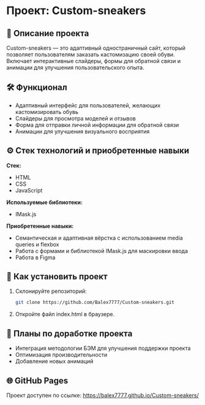 # Проект: Custom-sneakers

## 📄 Описание проекта

Custom-sneakers — это адаптивный одностраничный сайт, который позволяет пользователям заказать кастомизацию своей обуви. Включает интерактивные слайдеры, формы для обратной связи и анимации для улучшения пользовательского опыта.

## 🛠️ Функционал

- Адаптивный интерфейс для пользователей, желающих кастомизировать обувь
- Слайдеры для просмотра моделей и отзывов
- Форма для отправки личной информации для обратной связи
- Анимации для улучшения визуального восприятия

## :gear: Стек технологий и приобретенные навыки

**Стек:**

- HTML
- CSS
- JavaScript

**Используемые библиотеки:**

- IMask.js

**Приобретенные навыки:**

- Семантическая и адаптивная вёрстка с использованием media queries и flexbox
- Работа с формами и библиотекой IMask.js для маскировки ввода
- Работа в Figma

## 🚀 Как установить проект

1. Склонируйте репозиторий:
   ```bash
   git clone https://github.com/Balex7777/Custom-sneakers.git
   ```
2. Откройте файл index.html в браузере.

## :bookmark_tabs: **Планы по доработке проекта**

- Интеграция методологии БЭМ для улучшения поддержки проекта
- Оптимизация производительности
- Добавление новых анимаций

## 🌐 **GitHub Pages**

Проект доступен по ссылке:
https://balex7777.github.io/Custom-sneakers/
